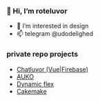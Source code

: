 ### 👋 Hi, I’m roteluvor
- 👀 I’m interested in design
- 📫 telegram @udodelighed
<!-- - [portfolio](https://luvor.github.io/portfolio/) -->

### private repo projects
- [Chatluvor (Vue|Firebase)](https://chatluvor-5a84b.web.app/)
- [AUKO](https://luvor.github.io/auko/)
- [Dynamic flex](https://luvor.github.io/dynamicflex/)
- [Cakemake](https://luvor.github.io/cakemake/)

<!---
luvor/luvor is a ✨ special ✨ repository because its `README.md` (this file) appears on your GitHub profile.
You can click the Preview link to take a look at your changes.
--->
